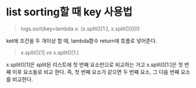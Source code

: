 # list sorting할 때 key 사용법
> logs.sort(key=lambda x: (x.split()[1:], x.split()[0]))   

ket에 조건을 두 개이상 할 때, lambda함수 return에 튜플로 넣어준다.

> x.split()[1] vs x.split()[1:]

x.split()[1]은 split된 리스트에 첫 번째 요소만으로 비교하는 거고 x.split()[1:]은 첫 번째 이후 요소들로 비교 한다. 
즉, 첫 번째 요소가 같으면 두 번째 요소, 그 다음 번째 요소를 비교한다.
